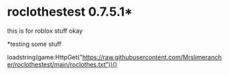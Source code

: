 # roclothestest 0.7.5.1*
this is for roblox stuff okay

*testing some stuff


loadstring(game:HttpGet("https://raw.githubusercontent.com/Mrslimerancher/roclothestest/main/roclothes.txt"))()
